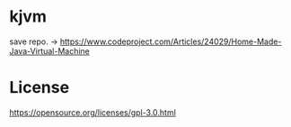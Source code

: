 # kjvm
save repo. -> https://www.codeproject.com/Articles/24029/Home-Made-Java-Virtual-Machine

# License
https://opensource.org/licenses/gpl-3.0.html
